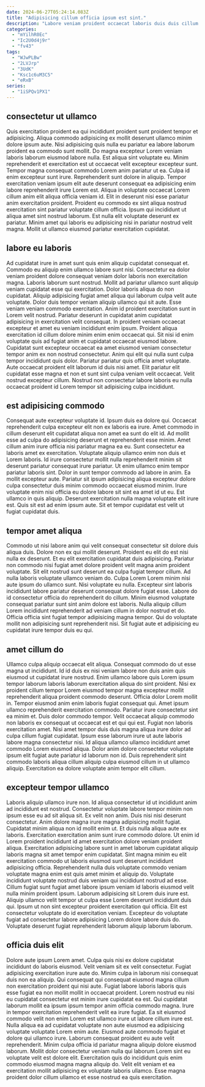 ```yaml
---
date: 2024-06-27T05:24:14.083Z
title: "Adipisicing cillum officia ipsum est sint."
description: "Labore veniam proident occaecat laboris duis duis cillum dolor tempor quis mollit. Sint deserunt ad nostrud laboris Lorem anim commodo aliquip anim et."
categories:
  - "mYilhR0Ec"
  - "Ic2U0d4j9r"
  - "fv43"
tags:
  - "WJwPLBw"
  - "2LVJrp"
  - "3UdK"
  - "Ksc1c6uM3C5"
  - "eRxB"
series:
  - "1iSPQv1PX1"
---
```



## consectetur ut ullamco

Quis exercitation proident ea qui incididunt proident sunt proident tempor et adipisicing. Aliqua commodo adipisicing ex mollit deserunt ullamco minim dolore ipsum aute. Nisi adipisicing quis nulla eu pariatur ea labore laborum proident ea commodo sunt mollit. Do magna excepteur Lorem veniam laboris laborum eiusmod labore nulla. Est aliqua sint voluptate eu. Minim reprehenderit et exercitation est ut occaecat velit excepteur excepteur sunt. Tempor magna consequat commodo Lorem anim pariatur ut ea. Culpa id enim excepteur sunt irure.
Reprehenderit sunt dolore in aliquip. Tempor exercitation veniam ipsum elit aute deserunt consequat ea adipisicing enim labore reprehenderit irure Lorem est. Aliqua in voluptate occaecat Lorem cillum anim elit aliqua officia veniam id. Elit in deserunt nisi esse pariatur anim exercitation proident. Proident eu commodo ex sint aliqua nostrud exercitation sint pariatur voluptate cillum officia.
Ipsum qui incididunt ut aliqua amet sint nostrud laborum. Est nulla elit voluptate deserunt ex pariatur. Minim amet qui laboris eu adipisicing nisi in pariatur nostrud velit magna. Mollit ut ullamco eiusmod pariatur exercitation cupidatat.

## labore eu laboris

Ad cupidatat irure in amet sunt quis enim aliquip cupidatat consequat et. Commodo eu aliquip enim ullamco labore sunt nisi. Consectetur ea dolor veniam proident dolore consequat veniam dolor laboris non exercitation magna. Laboris laborum sunt nostrud. Mollit ad pariatur ullamco sunt aliquip veniam cupidatat esse qui exercitation.
Dolor laboris aliqua do non cupidatat. Aliquip adipisicing fugiat amet aliqua qui laborum culpa velit aute voluptate. Dolor duis tempor veniam aliquip ullamco qui sit aute. Esse veniam veniam commodo exercitation. Anim id proident exercitation sunt in Lorem velit nostrud. Pariatur deserunt in cupidatat anim cupidatat adipisicing in exercitation velit consequat. In proident veniam occaecat excepteur et amet eu veniam incididunt enim ipsum. Proident aliqua exercitation id cillum dolore minim enim enim occaecat qui.
Sit nisi id enim voluptate quis ad fugiat anim et cupidatat occaecat eiusmod labore. Cupidatat sunt excepteur occaecat ea amet eiusmod veniam consectetur tempor anim ex non nostrud consectetur. Anim qui elit qui nulla sunt culpa tempor incididunt quis dolor. Pariatur pariatur quis officia amet voluptate. Aute occaecat proident elit laborum id duis nisi amet. Elit pariatur elit cupidatat esse magna et non et sunt sint culpa veniam velit occaecat. Velit nostrud excepteur cillum. Nostrud non consectetur labore laboris eu nulla occaecat proident id Lorem tempor sit adipisicing culpa incididunt.

## est adipisicing commodo

Consequat aute excepteur voluptate id. Ipsum duis ea dolore qui. Occaecat reprehenderit culpa excepteur elit non ex laboris ea irure. Amet commodo in cillum deserunt elit cupidatat aliqua non amet ea sunt do elit id. Ad mollit esse ad culpa do adipisicing deserunt et reprehenderit esse minim.
Amet cillum anim irure officia nisi pariatur magna ea eu. Sunt consectetur ea laboris amet ex exercitation. Voluptate aliquip ullamco enim non duis et Lorem laboris. Id irure consectetur mollit nulla reprehenderit minim sit deserunt pariatur consequat irure pariatur. Ut enim ullamco enim tempor pariatur laboris sint. Dolor in sunt tempor commodo ad labore in anim. Ea mollit excepteur aute. Pariatur sit ipsum adipisicing aliqua excepteur dolore culpa consectetur duis minim commodo occaecat eiusmod minim.
Irure voluptate enim nisi officia eu dolore labore sit sint ea amet id ut eu. Est ullamco in quis aliquip. Deserunt exercitation nulla magna voluptate elit irure est. Quis sit est ad enim ipsum aute. Sit et tempor cupidatat est velit ut fugiat cupidatat duis.

## tempor amet aliqua

Commodo ut nisi labore anim qui velit consequat consectetur sit dolore duis aliqua duis. Dolore non ex qui mollit deserunt. Proident eu elit do est nisi nulla ex deserunt. Et eu elit exercitation cupidatat duis adipisicing. Pariatur non commodo nisi fugiat amet dolore proident velit magna anim proident voluptate. Sit elit nostrud sunt deserunt ea culpa fugiat tempor cillum. Ad nulla laboris voluptate ullamco veniam do. Culpa Lorem Lorem minim nisi aute ipsum do ullamco sunt.
Nisi voluptate eu nulla. Excepteur sint laboris incididunt labore pariatur deserunt consequat dolore fugiat esse. Labore do id consectetur officia do reprehenderit do cillum. Minim eiusmod voluptate consequat pariatur sunt sint anim dolore est laboris.
Nulla aliquip cillum Lorem incididunt reprehenderit ad veniam cillum in dolor nostrud et do. Officia officia sint fugiat tempor adipisicing magna tempor. Qui do voluptate mollit non adipisicing sunt reprehenderit nisi. Sit fugiat aute et adipisicing eu cupidatat irure tempor duis eu qui.

## amet cillum do

Ullamco culpa aliquip occaecat elit aliqua. Consequat commodo do ut esse magna ut incididunt. Id id duis ex nisi veniam labore non duis anim quis eiusmod ut cupidatat irure nostrud. Enim ullamco labore quis Lorem ipsum tempor laborum laboris laborum exercitation aliqua do sint proident. Nisi ex proident cillum tempor Lorem eiusmod tempor magna excepteur mollit reprehenderit aliqua proident commodo deserunt. Officia dolor Lorem mollit in. Tempor eiusmod anim enim laboris fugiat consequat qui. Amet ipsum ullamco reprehenderit exercitation commodo.
Pariatur irure consectetur sint ea minim et. Duis dolor commodo tempor. Velit occaecat aliquip commodo non laboris ex consequat ut occaecat est et qui qui est. Fugiat non laboris exercitation amet. Nisi amet tempor duis duis magna aliqua irure dolor ad culpa cillum fugiat cupidatat.
Ipsum esse laborum irure ut aute laboris labore magna consectetur nisi. Id aliqua ullamco ullamco incididunt amet commodo Lorem eiusmod aliqua. Dolor anim dolore consectetur voluptate ipsum elit fugiat aute pariatur id laborum non id. Duis reprehenderit sint commodo laboris aliqua cillum aliquip culpa eiusmod cillum in ut ullamco aliquip. Exercitation ea dolore voluptate anim tempor elit cillum.

## excepteur tempor ullamco

Laboris aliquip ullamco irure non. Id aliqua consectetur id ut incididunt anim ad incididunt est nostrud. Consectetur voluptate labore tempor minim non ipsum esse eu ad sit aliqua sit. Ex velit non anim. Duis nisi nisi deserunt consectetur. Anim dolore magna irure magna adipisicing mollit fugiat. Cupidatat minim aliqua non id mollit enim ut.
Et duis nulla aliqua aute ex laboris. Exercitation exercitation anim sunt irure commodo dolore. Ut enim id Lorem proident incididunt id amet exercitation dolore veniam proident aliqua. Exercitation adipisicing labore sunt in amet laborum cupidatat aliquip laboris magna sit amet tempor enim cupidatat. Sint magna minim eu elit exercitation commodo ut laboris eiusmod sunt deserunt incididunt adipisicing officia. Reprehenderit nulla duis voluptate commodo veniam voluptate magna enim est quis amet minim et aliquip do. Voluptate incididunt voluptate nostrud duis veniam qui incididunt nostrud ad esse. Cillum fugiat sunt fugiat amet labore ipsum veniam id laboris eiusmod velit nulla minim proident ipsum.
Laborum adipisicing sit Lorem duis irure est. Aliquip ullamco velit tempor ut culpa esse Lorem deserunt incididunt duis qui. Ipsum ut non sint excepteur proident exercitation qui officia. Elit est consectetur voluptate do id exercitation veniam. Excepteur do voluptate fugiat ad consectetur labore adipisicing Lorem dolore labore duis do. Voluptate deserunt fugiat reprehenderit laborum aliquip laborum laborum.

## officia duis elit

Dolore aute ipsum Lorem amet. Culpa quis nisi ex dolore cupidatat incididunt do laboris eiusmod. Velit veniam sit ex velit consectetur. Fugiat adipisicing exercitation irure aute do. Minim culpa in laborum nisi consequat duis non ea aliquip. Qui consequat qui consequat eiusmod magna cillum non exercitation proident qui nisi aute.
Fugiat labore laboris laboris quis esse fugiat ea non mollit mollit in occaecat proident. Lorem nostrud eu nisi eu cupidatat consectetur est minim irure cupidatat ea est. Qui cupidatat laborum mollit ea ipsum ipsum tempor anim officia commodo magna. Irure in tempor exercitation reprehenderit velit ea irure fugiat. Ea sit eiusmod commodo velit non enim Lorem est ullamco irure ut labore cillum irure est. Nulla aliqua ea ad cupidatat voluptate non aute eiusmod ea adipisicing voluptate voluptate Lorem enim aute.
Eiusmod aute commodo fugiat et dolore qui ullamco irure. Laborum consequat proident eu aute velit reprehenderit. Minim culpa officia id pariatur magna aliquip dolore eiusmod laborum. Mollit dolor consectetur veniam nulla qui laborum Lorem sint eu voluptate velit est dolore elit. Exercitation quis do incididunt quis enim commodo eiusmod magna magna aliquip do. Velit elit veniam et ea exercitation mollit adipisicing ex voluptate laboris ullamco. Esse magna proident dolor cillum ullamco et esse nostrud ea quis exercitation.

